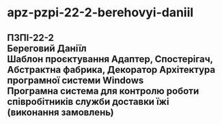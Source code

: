 # apz-pzpi-22-2-berehovyi-daniil
ПЗПІ-22-2  
Береговий Даніїл  
Шаблон проєктування Адаптер, Спостерігач, Абстрактна фабрика, Декоратор
Архітектура програмної системи Windows  
Програмна система для контролю роботи співробітників служби доставки їжі (виконання замовлень)  
---  
